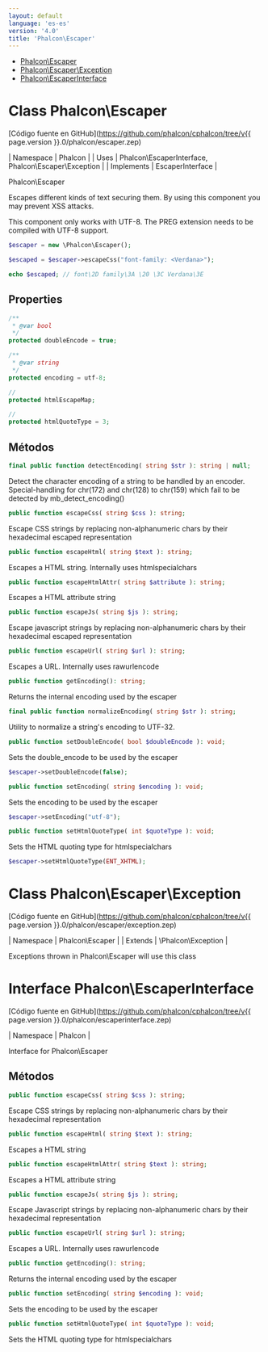 ```yaml
---
layout: default
language: 'es-es'
version: '4.0'
title: 'Phalcon\Escaper'
---
```


* [Phalcon\Escaper](#Escaper)
* [Phalcon\Escaper\Exception](#Escaper_Exception)
* [Phalcon\EscaperInterface](#EscaperInterface)

<h1 id="Escaper">Class Phalcon\Escaper</h1>

[Código fuente en GitHub](https://github.com/phalcon/cphalcon/tree/v{{ page.version }}.0/phalcon/escaper.zep)

| Namespace | Phalcon | | Uses | Phalcon\EscaperInterface, Phalcon\Escaper\Exception | | Implements | EscaperInterface |

Phalcon\Escaper

Escapes different kinds of text securing them. By using this component you may prevent XSS attacks.

This component only works with UTF-8. The PREG extension needs to be compiled with UTF-8 support.

```php
$escaper = new \Phalcon\Escaper();

$escaped = $escaper->escapeCss("font-family: <Verdana>");

echo $escaped; // font\2D family\3A \20 \3C Verdana\3E
```

## Properties

```php
/**
 * @var bool
 */
protected doubleEncode = true;

/**
 * @var string
 */
protected encoding = utf-8;

//
protected htmlEscapeMap;

//
protected htmlQuoteType = 3;

```

## Métodos

```php
final public function detectEncoding( string $str ): string | null;
```

Detect the character encoding of a string to be handled by an encoder. Special-handling for chr(172) and chr(128) to chr(159) which fail to be detected by mb_detect_encoding()

```php
public function escapeCss( string $css ): string;
```

Escape CSS strings by replacing non-alphanumeric chars by their hexadecimal escaped representation

```php
public function escapeHtml( string $text ): string;
```

Escapes a HTML string. Internally uses htmlspecialchars

```php
public function escapeHtmlAttr( string $attribute ): string;
```

Escapes a HTML attribute string

```php
public function escapeJs( string $js ): string;
```

Escape javascript strings by replacing non-alphanumeric chars by their hexadecimal escaped representation

```php
public function escapeUrl( string $url ): string;
```

Escapes a URL. Internally uses rawurlencode

```php
public function getEncoding(): string;
```

Returns the internal encoding used by the escaper

```php
final public function normalizeEncoding( string $str ): string;
```

Utility to normalize a string's encoding to UTF-32.

```php
public function setDoubleEncode( bool $doubleEncode ): void;
```

Sets the double_encode to be used by the escaper

```php
$escaper->setDoubleEncode(false);
```

```php
public function setEncoding( string $encoding ): void;
```

Sets the encoding to be used by the escaper

```php
$escaper->setEncoding("utf-8");
```

```php
public function setHtmlQuoteType( int $quoteType ): void;
```

Sets the HTML quoting type for htmlspecialchars

```php
$escaper->setHtmlQuoteType(ENT_XHTML);
```

<h1 id="Escaper_Exception">Class Phalcon\Escaper\Exception</h1>

[Código fuente en GitHub](https://github.com/phalcon/cphalcon/tree/v{{ page.version }}.0/phalcon/escaper/exception.zep)

| Namespace | Phalcon\Escaper | | Extends | \Phalcon\Exception |

Exceptions thrown in Phalcon\Escaper will use this class

<h1 id="EscaperInterface">Interface Phalcon\EscaperInterface</h1>

[Código fuente en GitHub](https://github.com/phalcon/cphalcon/tree/v{{ page.version }}.0/phalcon/escaperinterface.zep)

| Namespace | Phalcon |

Interface for Phalcon\Escaper

## Métodos

```php
public function escapeCss( string $css ): string;
```

Escape CSS strings by replacing non-alphanumeric chars by their hexadecimal representation

```php
public function escapeHtml( string $text ): string;
```

Escapes a HTML string

```php
public function escapeHtmlAttr( string $text ): string;
```

Escapes a HTML attribute string

```php
public function escapeJs( string $js ): string;
```

Escape Javascript strings by replacing non-alphanumeric chars by their hexadecimal representation

```php
public function escapeUrl( string $url ): string;
```

Escapes a URL. Internally uses rawurlencode

```php
public function getEncoding(): string;
```

Returns the internal encoding used by the escaper

```php
public function setEncoding( string $encoding ): void;
```

Sets the encoding to be used by the escaper

```php
public function setHtmlQuoteType( int $quoteType ): void;
```

Sets the HTML quoting type for htmlspecialchars
